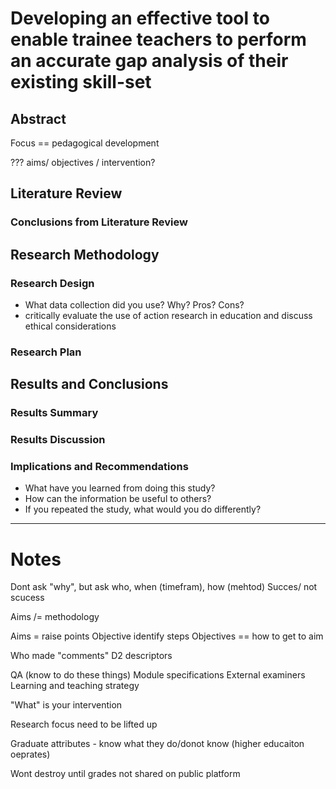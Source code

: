 # Developing an effective tool to enable trainee teachers to perform an accurate gap analysis of their existing skill-set

## Abstract

Focus == pedagogical development


??? aims/ objectives / intervention?


## Literature Review


### Conclusions from Literature Review 


## Research Methodology

### Research Design

* What data collection did you use? Why? Pros? Cons?
* critically evaluate the use of action research in education and discuss ethical considerations

### Research Plan




## Results and Conclusions

### Results Summary

### Results Discussion


### Implications and Recommendations
* What have you learned from doing this study?
* How can the information be useful to others?
* If you repeated the study, what would you do differently?

---

Notes
=====

Dont ask "why", but ask who, when (timefram), how (mehtod)
Succes/ not scucess

Aims /= methodology

Aims = raise points
Objective identify steps
Objectives == how to get to aim

Who made "comments" D2 descriptors

QA (know to do these things)
Module specifications
External examiners
Learning and teaching strategy

"What" is your intervention

Research focus need to be lifted up

Graduate attributes - know what they do/donot know (higher educaiton oeprates)


Wont destroy until grades
not shared on public platform

